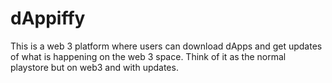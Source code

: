 # dAppiffy
This is a web 3 platform where users can download dApps and get updates of what is happening on the web 3 space. Think of it as the normal playstore but on web3 and with updates.
